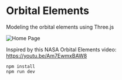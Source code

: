 # Orbital Elements

Modeling the orbital elements using Three.js  

<img src="./orbitaldemo.gif" alt= "Home Page">

Inspired by this NASA Orbital Elements video:  
https://youtu.be/Am7EwmxBAW8

```
npm install
npm run dev
```
